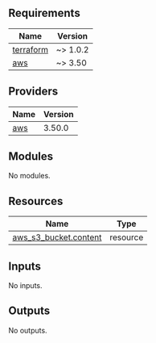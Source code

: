 ## Requirements

| Name | Version |
|------|---------|
| <a name="requirement_terraform"></a> [terraform](#requirement\_terraform) | ~> 1.0.2 |
| <a name="requirement_aws"></a> [aws](#requirement\_aws) | ~> 3.50 |

## Providers

| Name | Version |
|------|---------|
| <a name="provider_aws"></a> [aws](#provider\_aws) | 3.50.0 |

## Modules

No modules.

## Resources

| Name | Type |
|------|------|
| [aws_s3_bucket.content](https://registry.terraform.io/providers/hashicorp/aws/latest/docs/resources/s3_bucket) | resource |

## Inputs

No inputs.

## Outputs

No outputs.
